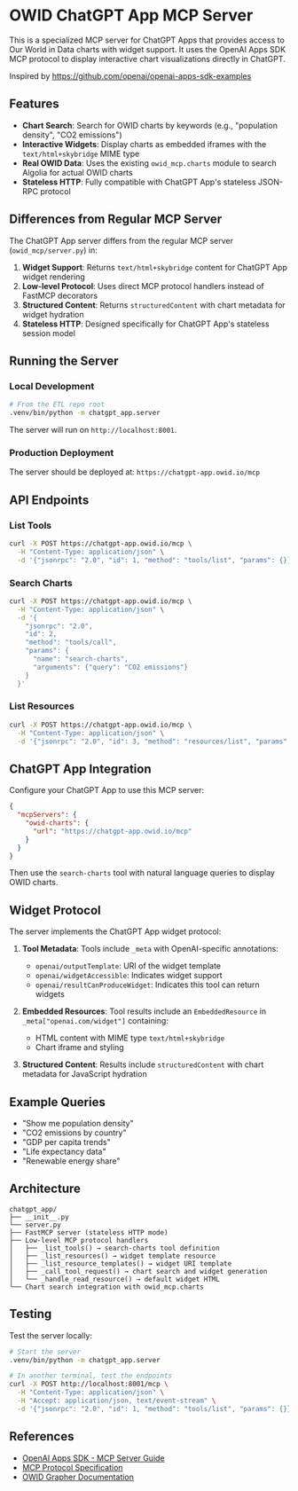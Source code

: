 # OWID ChatGPT App MCP Server

This is a specialized MCP server for ChatGPT Apps that provides access to Our World in Data charts with widget support. It uses the OpenAI Apps SDK MCP protocol to display interactive chart visualizations directly in ChatGPT.

Inspired by https://github.com/openai/openai-apps-sdk-examples

## Features

- **Chart Search**: Search for OWID charts by keywords (e.g., "population density", "CO2 emissions")
- **Interactive Widgets**: Display charts as embedded iframes with the `text/html+skybridge` MIME type
- **Real OWID Data**: Uses the existing `owid_mcp.charts` module to search Algolia for actual OWID charts
- **Stateless HTTP**: Fully compatible with ChatGPT App's stateless JSON-RPC protocol

## Differences from Regular MCP Server

The ChatGPT App server differs from the regular MCP server (`owid_mcp/server.py`) in:

1. **Widget Support**: Returns `text/html+skybridge` content for ChatGPT App widget rendering
2. **Low-level Protocol**: Uses direct MCP protocol handlers instead of FastMCP decorators
3. **Structured Content**: Returns `structuredContent` with chart metadata for widget hydration
4. **Stateless HTTP**: Designed specifically for ChatGPT App's stateless session model

## Running the Server

### Local Development

```bash
# From the ETL repo root
.venv/bin/python -m chatgpt_app.server
```

The server will run on `http://localhost:8001`.

### Production Deployment

The server should be deployed at: `https://chatgpt-app.owid.io/mcp`

## API Endpoints

### List Tools
```bash
curl -X POST https://chatgpt-app.owid.io/mcp \
  -H "Content-Type: application/json" \
  -d '{"jsonrpc": "2.0", "id": 1, "method": "tools/list", "params": {}}'
```

### Search Charts
```bash
curl -X POST https://chatgpt-app.owid.io/mcp \
  -H "Content-Type: application/json" \
  -d '{
    "jsonrpc": "2.0",
    "id": 2,
    "method": "tools/call",
    "params": {
      "name": "search-charts",
      "arguments": {"query": "CO2 emissions"}
    }
  }'
```

### List Resources
```bash
curl -X POST https://chatgpt-app.owid.io/mcp \
  -H "Content-Type: application/json" \
  -d '{"jsonrpc": "2.0", "id": 3, "method": "resources/list", "params": {}}'
```

## ChatGPT App Integration

Configure your ChatGPT App to use this MCP server:

```json
{
  "mcpServers": {
    "owid-charts": {
      "url": "https://chatgpt-app.owid.io/mcp"
    }
  }
}
```

Then use the `search-charts` tool with natural language queries to display OWID charts.

## Widget Protocol

The server implements the ChatGPT App widget protocol:

1. **Tool Metadata**: Tools include `_meta` with OpenAI-specific annotations:
   - `openai/outputTemplate`: URI of the widget template
   - `openai/widgetAccessible`: Indicates widget support
   - `openai/resultCanProduceWidget`: Indicates this tool can return widgets

2. **Embedded Resources**: Tool results include an `EmbeddedResource` in `_meta["openai.com/widget"]` containing:
   - HTML content with MIME type `text/html+skybridge`
   - Chart iframe and styling

3. **Structured Content**: Results include `structuredContent` with chart metadata for JavaScript hydration

## Example Queries

- "Show me population density"
- "CO2 emissions by country"
- "GDP per capita trends"
- "Life expectancy data"
- "Renewable energy share"

## Architecture

```
chatgpt_app/
├── __init__.py
└── server.py
├── FastMCP server (stateless HTTP mode)
├── Low-level MCP protocol handlers
│   ├── _list_tools() → search-charts tool definition
│   ├── _list_resources() → widget template resource
│   ├── _list_resource_templates() → widget URI template
│   ├── _call_tool_request() → chart search and widget generation
│   └── _handle_read_resource() → default widget HTML
└── Chart search integration with owid_mcp.charts
```

## Testing

Test the server locally:

```bash
# Start the server
.venv/bin/python -m chatgpt_app.server

# In another terminal, test the endpoints
curl -X POST http://localhost:8001/mcp \
  -H "Content-Type: application/json" \
  -H "Accept: application/json, text/event-stream" \
  -d '{"jsonrpc": "2.0", "id": 1, "method": "tools/list", "params": {}}'
```

## References

- [OpenAI Apps SDK - MCP Server Guide](https://developers.openai.com/apps-sdk/build/mcp-server)
- [MCP Protocol Specification](https://spec.modelcontextprotocol.io/)
- [OWID Grapher Documentation](https://docs.owid.io/projects/etl/)
